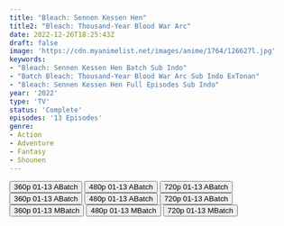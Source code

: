 ```yaml
---
title: "Bleach: Sennen Kessen Hen"
title2: "Bleach: Thousand-Year Blood War Arc"
date: 2022-12-26T18:25:43Z
draft: false
image: 'https://cdn.myanimelist.net/images/anime/1764/126627l.jpg'
keywords:
- "Bleach: Sennen Kessen Hen Batch Sub Indo"
- "Batch Bleach: Thousand-Year Blood War Arc Sub Indo ExTonan"
- "Bleach: Sennen Kessen Hen Full Episodes Sub Indo"
year: '2022'
type: 'TV'
status: 'Complete'
episodes: '13 Episodes'
genre:
- Action
- Adventure
- Fantasy
- Shounen
---
```


<div class="d-g gg-5 gtc-r ai-c">
<button onclick="window.open('?barcz=20221226_BleachSK-360p-zip/BleachSK_360p','_blank')">360p 01-13 ABatch</button>
<button onclick="window.open('?barcz=20221226_BleachSK-360p-zip/BleachSK_480p','_blank')">480p 01-13 ABatch</button>
<button onclick="window.open('?barcz=20221226_BleachSK-360p-zip/BleachSK_720p','_blank')">720p 01-13 ABatch</button>
<button onclick="window.open('?barc=mQeMCHCNjz_20221227/Batch/1-13/Kuramanime-BLCH_S2-1_13-Mp4360','_blank')">360p 01-13 ABatch</button>
<button onclick="window.open('?barc=mQeMCHCNjz_20221227/Batch/1-13/Kuramanime-BLCH_S2-1_13-Mp4480','_blank')">480p 01-13 ABatch</button>
<button onclick="window.open('?barc=mQeMCHCNjz_20221227/Batch/1-13/Kuramanime-BLCH_S2-1_13-Mp4720','_blank')">720p 01-13 ABatch</button>
<button onclick="window.open('?bmed=mf64l9vpt6kfpvx','_blank')">360p 01-13 MBatch</button>
<button onclick="window.open('?bmed=4cunfbvfrgdhm3f','_blank')">480p 01-13 MBatch</button>
<button onclick="window.open('?bmed=rv5cvb3a4op1qjw','_blank')">720p 01-13 MBatch</button>
</div>
